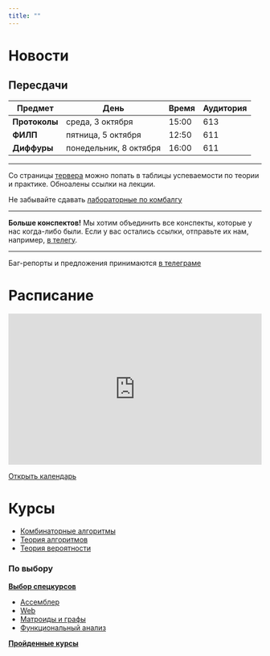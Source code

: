 ```yaml
---
title: ""
---
```

# Новости

## Пересдачи

| Предмет       | День                   | Время | Аудитория |
| ------------- | ---------------------- | ----- | --------- |
| **Протоколы** | среда, 3 октября       | 15:00 | 613       |
| **ФИЛП**      | пятница, 5 октября     | 12:50 | 611       |
| **Диффуры**   | понедельник, 8 октября | 16:00 | 611       |

---

Со страницы [тервера](courses/terver) можно попать в таблицы успеваемости по теории и практике. Обноалены ссылки на лекции.

Не забывайте сдавать [лабораторные по комбалгу](courses/combalg)

---

**Больше конспектов!** Мы хотим объединить все конспекты, которые у нас когда-либо были. Если у вас остались ссылки, отправьте их нам, например, [в телегу](https://t.me/creewick). 

---

Баг-репорты и предложения принимаются [в телеграме](https://t.me/creewick)

# Расписание

<iframe src="https://calendar.google.com/calendar/embed?showTitle=0&amp;showNav=0&amp;showDate=0&amp;showPrint=0&amp;showTabs=0&amp;showCalendars=0&amp;showTz=0&amp;mode=AGENDA&amp;height=300&amp;wkst=2&amp;bgcolor=%23ffffff&amp;src=cijps4dd37nh36sd4pctbt5m9k%40group.calendar.google.com&amp;color=%235A6986&amp;ctz=Asia%2FYekaterinburg" style="border-width:0" width="100%" height="300" frameborder="0" scrolling="no"></iframe>

[Открыть календарь](calendar)

# Курсы

- [Комбинаторные алгоритмы](courses/combalg/)
- [Теория алгоритмов](courses/alg)
- [Теория вероятности](courses/terver)

### По выбору

**[Выбор спецкурсов](courses/spec)**

- [Ассемблер](assembler)
- [Web](web)
- [Матроиды и графы](courses/graphs)
- [Функциональный анализ](courses/funcan)

**[Пройденные курсы](courses/)**
